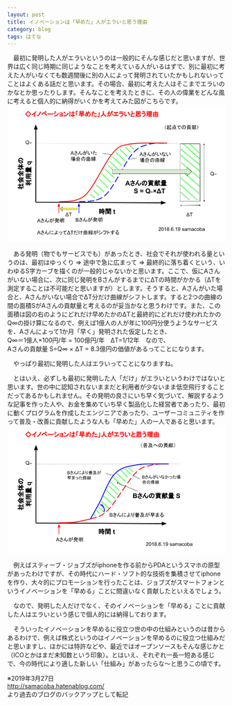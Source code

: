 ```yaml
---
layout: post
title: イノベーションは「早めた」人がエラいと思う理由
category: blog
tags: はてな
---
```


　最初に発明した人がエラいというのは一般的にそんな感じだと思いますが、世界は広く同じ時期に同じようなことを考えている人がいるはずで、別に最初に考えた人がいなくても数週間後に別の人によって発明されていたかもしれないってことはよくある話だと思います。その場合、最初に考えた人はそこまでエラいのかなとか思ったりします。そんなことを考えたときに、その人の偉業をどんな風に考えると個人的に納得がいくかを考えてみた図がこちらです。
![imgae](/images/20180619145027.png)

　ある発明（物でもサービスでも）があったとき、社会でそれが使われる量というのは、最初はゆっくり ⇒ 途中で急に広まって ⇒ 最終的に落ち着くという、いわゆるS字カーブを描くのが一般的じゃないかと思います。ここで、仮にAさんがいない場合に、次に同じ発明をBさんがするまでにΔTの時間がかかる（ΔTを測定することは不可能だと思いますが）とします。そうすると、Aさんがいた場合と、Aさんがいない場合でΔT分だけ曲線がシフトします。すると2つの曲線の間の面積SがAさんの貢献量と考えるのが妥当かなと思うわけです。また、この面積は図の右のようにどれだけ早めたかのΔTと最終的にどれだけ使われたかのQ∞の掛け算になるので、例えば1億人の人が年に100円分使うようなサービスを、Aさんによって1か月「早く」発明された仮定したとき、  
Q∞＝1億人×100円/年 = 100億円/年　ΔT=1/12年　なので、  
Aさんの貢献量 S=Q∞ × ΔT = 8.3億円の価値があるってことになります。

　やっぱり最初に発明した人はエラいってことになりますね。  
  
　とはいえ、必ずしも最初に発明した人「だけ」がエラいというわけではないと思います。世の中に認知されないままだと利用者が少ないまま低空飛行することだってあるかもしれません。その発明の良さにいち早く気づいて、解説するような記事を作った人や、お金を集めていち早く製品化した経営者であったり、最初に動くプログラムを作成したエンジニアであったり、ユーザーコミュニティを作って普及・改善に貢献したような人も「早めた」人の一人であると思います。
![imgae](/images/20180619145036.png)


　例えばスティーブ・ジョブズがiphoneを作る前からPDAというスマホの原型があったわけですが、その時代にハード・ソフト的な技術を集積させてiphoneを作り、大々的にプロモーションを行ったことは、ジョブズがスマートフォンというイノベーションを「早める」ことに間違いなく貢献したといえるでしょう。

　なので、発明した人だけでなく、そのイノベーションを「早める」ことに貢献した人はエラいという感じで個人的には納得しております。

　そういったイノベーションを早めるに役立つ世の中の仕組みというのは昔からあるわけで、例えば株式というのはイノベーションを早めるのに役立つ仕組みだと思いますし、ほかには特許などや、最近ではオープンソースもそんな感じかと（ICOとかはまだ未知数という印象）。とはいえ、それぞれ一長一短ある感じで、今の時代により適した新しい「仕組み」があったらな～と思うこの頃です。

※2019年3月27日  
http://samacoba.hatenablog.com/  
より過去のブログのバックアップとして転記